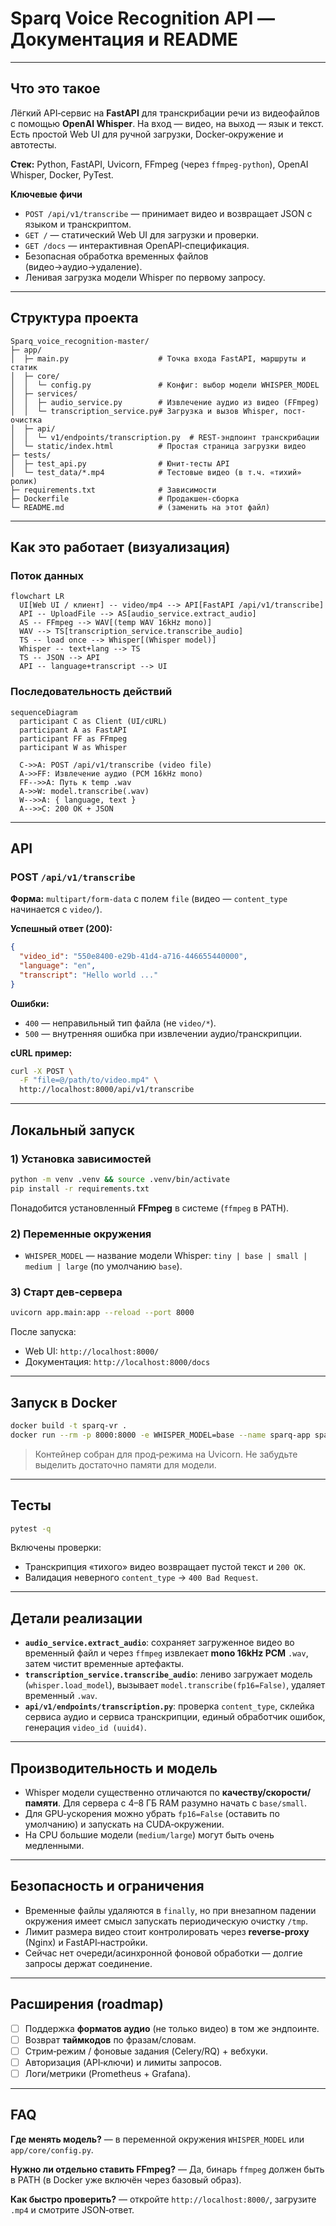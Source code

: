 # Sparq Voice Recognition API — Документация и README

---

## Что это такое
Лёгкий API‑сервис на **FastAPI** для транскрибации речи из видеофайлов с помощью **OpenAI Whisper**. На вход — видео, на выход — язык и текст. Есть простой Web UI для ручной загрузки, Docker‑окружение и автотесты.

**Стек:** Python, FastAPI, Uvicorn, FFmpeg (через `ffmpeg-python`), OpenAI Whisper, Docker, PyTest.

**Ключевые фичи**
- `POST /api/v1/transcribe` — принимает видео и возвращает JSON с языком и транскриптом.
- `GET /` — статический Web UI для загрузки и проверки.
- `GET /docs` — интерактивная OpenAPI‑спецификация.
- Безопасная обработка временных файлов (видео→аудио→удаление).
- Ленивая загрузка модели Whisper по первому запросу.

---

## Структура проекта
```
Sparq_voice_recognition-master/
├─ app/
│  ├─ main.py                    # Точка входа FastAPI, маршруты и статик
│  ├─ core/
│  │  └─ config.py               # Конфиг: выбор модели WHISPER_MODEL
│  ├─ services/
│  │  ├─ audio_service.py        # Извлечение аудио из видео (FFmpeg)
│  │  └─ transcription_service.py# Загрузка и вызов Whisper, пост-очистка
│  ├─ api/
│  │  └─ v1/endpoints/transcription.py  # REST‑эндпоинт транскрибации
│  └─ static/index.html          # Простая страница загрузки видео
├─ tests/
│  ├─ test_api.py                # Юнит‑тесты API
│  └─ test_data/*.mp4            # Тестовые видео (в т.ч. «тихий» ролик)
├─ requirements.txt              # Зависимости
├─ Dockerfile                    # Продакшен‑сборка
└─ README.md                     # (заменить на этот файл)
```

---

## Как это работает (визуализация)

### Поток данных
```mermaid
flowchart LR
  UI[Web UI / клиент] -- video/mp4 --> API[FastAPI /api/v1/transcribe]
  API -- UploadFile --> AS[audio_service.extract_audio]
  AS -- FFmpeg --> WAV[(temp WAV 16kHz mono)]
  WAV --> TS[transcription_service.transcribe_audio]
  TS -- load once --> Whisper[(Whisper model)]
  Whisper -- text+lang --> TS
  TS -- JSON --> API
  API -- language+transcript --> UI
```

### Последовательность действий
```mermaid
sequenceDiagram
  participant C as Client (UI/cURL)
  participant A as FastAPI
  participant FF as FFmpeg
  participant W as Whisper

  C->>A: POST /api/v1/transcribe (video file)
  A->>FF: Извлечение аудио (PCM 16kHz mono)
  FF-->>A: Путь к temp .wav
  A->>W: model.transcribe(.wav)
  W-->>A: { language, text }
  A-->>C: 200 OK + JSON
```

---

## API
### POST `/api/v1/transcribe`
**Форма:** `multipart/form-data` с полем `file` (видео — `content_type` начинается с `video/`).

**Успешный ответ (200):**
```json
{
  "video_id": "550e8400-e29b-41d4-a716-446655440000",
  "language": "en",
  "transcript": "Hello world ..."
}
```

**Ошибки:**
- `400` — неправильный тип файла (не `video/*`).
- `500` — внутренняя ошибка при извлечении аудио/транскрипции.

**cURL пример:**
```bash
curl -X POST \
  -F "file=@/path/to/video.mp4" \
  http://localhost:8000/api/v1/transcribe
```

---

## Локальный запуск
### 1) Установка зависимостей
```bash
python -m venv .venv && source .venv/bin/activate
pip install -r requirements.txt
```
Понадобится установленный **FFmpeg** в системе (`ffmpeg` в PATH).

### 2) Переменные окружения
- `WHISPER_MODEL` — название модели Whisper: `tiny | base | small | medium | large` (по умолчанию `base`).

### 3) Старт дев‑сервера
```bash
uvicorn app.main:app --reload --port 8000
```
После запуска:
- Web UI: `http://localhost:8000/`
- Документация: `http://localhost:8000/docs`

---

## Запуск в Docker
```bash
docker build -t sparq-vr .
docker run --rm -p 8000:8000 -e WHISPER_MODEL=base --name sparq-app sparq-vr
```
> Контейнер собран для прод‑режима на Uvicorn. Не забудьте выделить достаточно памяти для модели.

---

## Тесты
```bash
pytest -q
```
Включены проверки:
- Транскрипция «тихого» видео возвращает пустой текст и `200 OK`.
- Валидация неверного `content_type` → `400 Bad Request`.

---

## Детали реализации
- **`audio_service.extract_audio`**: сохраняет загруженное видео во временный файл и через `ffmpeg` извлекает **mono 16kHz PCM** `.wav`, затем чистит временные артефакты.
- **`transcription_service.transcribe_audio`**: лениво загружает модель (`whisper.load_model`), вызывает `model.transcribe(fp16=False)`, удаляет временный `.wav`.
- **`api/v1/endpoints/transcription.py`**: проверка `content_type`, склейка сервиса аудио и сервиса транскрипции, единый обработчик ошибок, генерация `video_id (uuid4)`.

---

## Производительность и модель
- Whisper модели существенно отличаются по **качеству/скорости/памяти**. Для сервера с 4–8 ГБ RAM разумно начать с `base/small`.
- Для GPU‑ускорения можно убрать `fp16=False` (оставить по умолчанию) и запускать на CUDA‑окружении.
- На CPU большие модели (`medium/large`) могут быть очень медленными.

---

## Безопасность и ограничения
- Временные файлы удаляются в `finally`, но при внезапном падении окружения имеет смысл запускать периодическую очистку `/tmp`.
- Лимит размера видео стоит контролировать через **reverse‑proxy** (Nginx) и FastAPI‑настройки.
- Сейчас нет очереди/асинхронной фоновой обработки — долгие запросы держат соединение.

---

## Расширения (roadmap)
- [ ] Поддержка **форматов аудио** (не только видео) в том же эндпоинте.
- [ ] Возврат **таймкодов** по фразам/словам.
- [ ] Стрим‑режим / фоновые задания (Celery/RQ) + вебхуки.
- [ ] Авторизация (API‑ключи) и лимиты запросов.
- [ ] Логи/метрики (Prometheus + Grafana).

---

## FAQ
**Где менять модель?** — в переменной окружения `WHISPER_MODEL` или `app/core/config.py`.

**Нужно ли отдельно ставить FFmpeg?** — Да, бинарь `ffmpeg` должен быть в PATH (в Docker уже включён через базовый образ).

**Как быстро проверить?** — откройте `http://localhost:8000/`, загрузите `.mp4` и смотрите JSON‑ответ.
